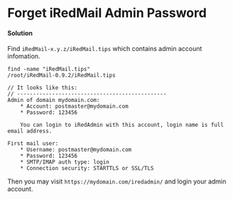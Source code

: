 
# Forget iRedMail Admin Password

#### Solution

Find `iRedMail-x.y.z/iRedMail.tips` which contains admin account infomation.

    find -name "iRedMail.tips"
    /root/iRedMail-0.9.2/iRedMail.tips

    // It looks like this:
    // -----------------------------------------------
    Admin of domain mydomain.com:
        * Account: postmaster@mydomain.com
        * Password: 123456

        You can login to iRedAdmin with this account, login name is full email address.

    First mail user:
        * Username: postmaster@mydomain.com
        * Password: 123456
        * SMTP/IMAP auth type: login
        * Connection security: STARTTLS or SSL/TLS

Then you may visit `https://mydomain.com/iredadmin/` and login your admin account.
